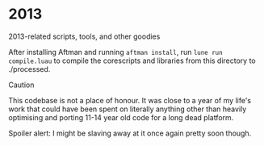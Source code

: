 # 2013

2013-related scripts, tools, and other goodies

After installing Aftman and running `aftman install`, run `lune run compile.luau` to compile the corescripts and libraries from this directory to ./processed.

> [!CAUTION]  
> This codebase is not a place of honour. It was close to a year of my life's work that could have been spent on literally anything other than heavily optimising and porting 11-14 year old code for a long dead platform.
>
> Spoiler alert: I might be slaving away at it once again pretty soon though.

